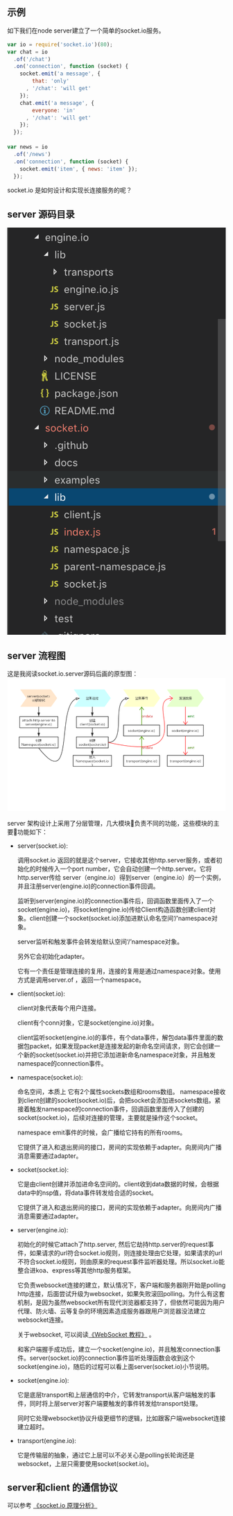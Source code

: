


## 示例
如下我们在node server建立了一个简单的socket.io服务。

```javascript
var io = require('socket.io')(80);
var chat = io
  .of('/chat')
  .on('connection', function (socket) {
    socket.emit('a message', {
        that: 'only'
      , '/chat': 'will get'
    });
    chat.emit('a message', {
        everyone: 'in'
      , '/chat': 'will get'
    });
  });

var news = io
  .of('/news')
  .on('connection', function (socket) {
    socket.emit('item', { news: 'item' });
  });
```
socket.io 是如何设计和实现长连接服务的呢？

## server 源码目录
![](../static/images/server_code_catalog.png)

## server 流程图
这是我阅读socket.io.server源码后画的原型图：
![](../static/images/socket_server.png)


server 架构设计上采用了分层管理，几大模块负责不同的功能，这些模块的主要功能如下：

* server(socket.io):

  调用socket.io 返回的就是这个server，它接收其他http.server服务，或者初始化的时候传入一个port number，它会自动创建一个http.server。它将http.server传给 server（engine.io）得到server（engine.io）的一个实例，并且注册server(engine.io)的connection事件回调。

  监听到server(engine.io)的connection事件后，回调函数里面传入了一个socket(engine.io)，将socket(engine.io)传给Client构造函数创建client对象。client创建一个socket(socket.io)添加进默认命名空间‘/’namespace对象。

  server监听和触发事件会转发给默认空间‘/’namespace对象。

  另外它会初始化adapter。

  它有一个责任是管理连接的复用，连接的复用是通过namespace对象。使用方式是调用server.of ，返回一个namespace。


* client(socket.io):

  client对象代表每个用户连接。

  client有个conn对象，它是socket(engine.io)对象。

  client监听socket(engine.io)的事件，有个data事件，解包data事件里面的数据包packet，如果发现packet是连接发起的新命名空间请求，则它会创建一个新的socket(socket.io)并把它添加进新命名namespace对象，并且触发namespace的connection事件。

* namespace(socket.io):

  命名空间，本质上 它有2个属性sockets数组和rooms数组。
  namespace接收到client创建的socket(socket.io)后，会把socket会添加进sockets数组。紧接着触发namespace的connection事件，回调函数里面传入了创建的socket(socket.io)，后续对连接的管理，主要就是操作这个socket。

  namespace emit事件的时候，会广播给它持有的所有rooms。

  它提供了进入和退出房间的接口，房间的实现依赖于adapter。向房间内广播消息需要通过adapter。

* socket(socket.io):

  它是由client创建并添加进命名空间的。client收到data数据的时候，会根据data中的nsp值，将data事件转发给合适的socket。

  它提供了进入和退出房间的接口，房间的实现依赖于adapter。向房间内广播消息需要通过adapter。

* server(engine.io):

  初始化的时候它attach了http.server, 然后它劫持http.server的request事件，如果请求的url符合socket.io规则，则连接处理由它处理，如果请求的url不符合socket.io规则，则由原来的request事件监听器处理。所以socket.io能整合进koa、express等其他http服务框架。

  它负责websocket连接的建立，默认情况下，客户端和服务器刚开始是polling http连接，后面尝试升级为websocket，如果失败滚回polling。为什么有这套机制，是因为虽然websocket所有现代浏览器都支持了，但依然可能因为用户代理、防火墙、云等复杂的环境因素造成服务器跟用户浏览器没法建立websocket连接。

  关于websocket, 可以阅读[《WebSocket 教程》](http://www.ruanyifeng.com/blog/2017/05/websocket.html) 。

  和客户端握手成功后，建立一个socket(engine.io)，并且触发connection事件。server(socket.io)的connection事件监听处理函数会收到这个socket(engine.io)，随后的过程可以看上面server(socket.io)小节说明。

* socket(engine.io):

  它是底层transport和上层通信的中介，它转发transport从客户端触发的事件，同时将上层server对客户端要触发的事件转发给transport处理。

  同时它处理websocket协议升级更细节的逻辑，比如跟客户端websocket连接建立超时。

* transport(engine.io):

  它是传输层的抽象，通过它上层可以不必关心是polling长轮询还是websocket，上层只需要使用socket(socket.io)。

## server和client 的通信协议

可以参考 [《socket.io 原理分析》](https://juejin.im/entry/5b3b388ae51d4519076922ce)
